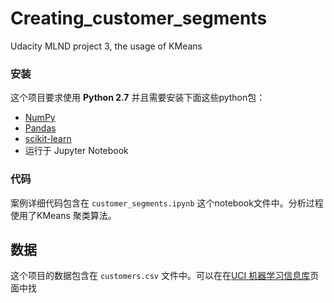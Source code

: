 # Creating_customer_segments
Udacity MLND project 3, the usage of KMeans


### 安装

这个项目要求使用 **Python 2.7** 并且需要安装下面这些python包：

- [NumPy](http：//www.numpy.org/)
- [Pandas](http：//pandas.pydata.org)
- [scikit-learn](http：//scikit-learn.org/stable/)
- 运行于 Jupyter Notebook

### 代码

案例详细代码包含在 `customer_segments.ipynb` 这个notebook文件中。分析过程使用了KMeans 聚类算法。

## 数据

这个项目的数据包含在 `customers.csv` 文件中。可以在在[UCI 机器学习信息库](https://archive.ics.uci.edu/ml/datasets/Wholesale+customers)页面中找
